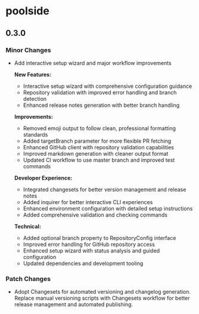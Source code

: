 # poolside

## 0.3.0

### Minor Changes

- Add interactive setup wizard and major workflow improvements

  **New Features:**

  - Interactive setup wizard with comprehensive configuration guidance
  - Repository validation with improved error handling and branch detection
  - Enhanced release notes generation with better branch handling

  **Improvements:**

  - Removed emoji output to follow clean, professional formatting standards
  - Added targetBranch parameter for more flexible PR fetching
  - Enhanced GitHub client with repository validation capabilities
  - Improved markdown generation with cleaner output format
  - Updated CI workflow to use master branch and improved test commands

  **Developer Experience:**

  - Integrated changesets for better version management and release notes
  - Added inquirer for better interactive CLI experiences
  - Enhanced environment configuration with detailed setup instructions
  - Added comprehensive validation and checking commands

  **Technical:**

  - Added optional branch property to RepositoryConfig interface
  - Improved error handling for GitHub repository access
  - Enhanced setup wizard with status analysis and guided configuration
  - Updated dependencies and development tooling

### Patch Changes

- Adopt Changesets for automated versioning and changelog generation. Replace manual versioning scripts with Changesets workflow for better release management and automated publishing.
